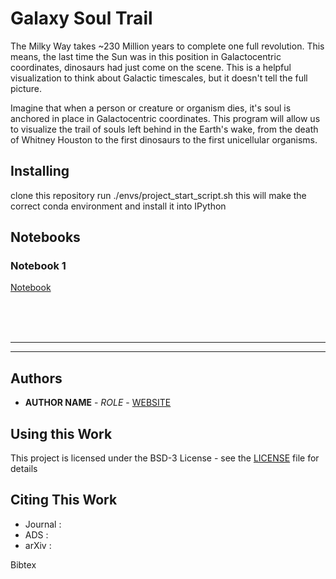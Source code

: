 # Galaxy Soul Trail

The Milky Way takes ~230 Million years to complete one full revolution. This means, the last time the Sun was in this position in Galactocentric coordinates, dinosaurs had just come on the scene. This is a helpful visualization to think about Galactic timescales, but it doesn't tell the full picture.

Imagine that when a person or creature or organism dies, it's soul is anchored in place in Galactocentric coordinates. This program will allow us to visualize the trail of souls left behind in the Earth's wake, from the death of Whitney Houston to the first dinosaurs to the first unicellular organisms.

## Installing

clone this repository
run ./envs/project_start_script.sh
this will make the correct conda environment and install it into IPython


## Notebooks


### Notebook 1
[Notebook](notebooks/_sample/notebook.ipynb)


<br><br><br>

- - -
- - -

## Authors

* **AUTHOR NAME** - *ROLE* - [WEBSITE](https://github.com/nstarman)


## Using this Work

This project is licensed under the BSD-3 License - see the [LICENSE](LICENSE.md) file for details


## Citing This Work

* Journal :
* ADS     : 
* arXiv   :

Bibtex
```
```
